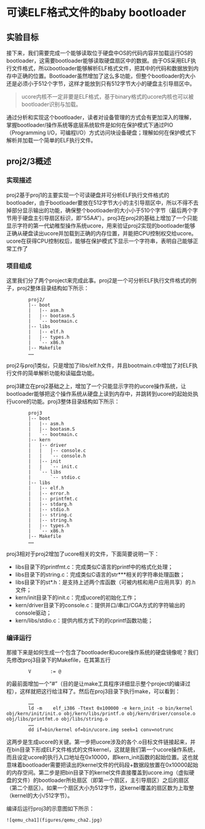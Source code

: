 # 可读ELF格式文件的baby bootloader

## 实验目标
接下来，我们需要完成一个能够读取位于硬盘中OS的代码内容并加载运行OS的bootloader，这需要bootloader能够读取硬盘扇区中的数据。由于OS采用ELF执行文件格式，所以bootloader能够解析ELF格式文件，把其中的代码和数据放到内存中正确的位置。Bootloader虽然增加了这么多功能，但整个bootloader的大小还是必须小于512个字节，这样才能放到只有512字节大小的硬盘主引导扇区中。
> ucore内核不一定非要是ELF格式，基于binary格式的ucore内核也可以被bootloader识别与加载。

通过分析和实现这个bootloader，读者对设备管理的方式会有更加深入的理解，掌握bootloader/操作系统等底层系统软件是如何在保护模式下通过PIO（Programming I/O，可编程I/O）方式访问块设备硬盘；理解如何在保护模式下解析并加载一个简单的ELF执行文件。


## proj2/3概述

### 实现描述  
proj2基于proj1的主要实现一个可读硬盘并可分析ELF执行文件格式的bootloader，由于bootloader要放在512字节大小的主引导扇区中，所以不得不去掉部分显示输出的功能，确保整个bootloader的大小小于510个字节（最后两个字节用于硬盘主引导扇区标识，即“55AA”）。proj3在proj2的基础上增加了一个只能显示字符的第一代幼稚型操作系统ucore，用来验证proj2实现的bootloader能够正确从硬盘读出ucore并加载到正确的内存位置，并能把CPU控制权交给ucore。ucore在获得CPU控制权后，能够在保护模式下显示一个字符串，表明自己能够正常工作了

### 项目组成  
这里我们分了两个project来完成此事。proj2是一个可分析ELF执行文件格式的例子，proj2整体目录结构如下所示：
```
        proj2/
        |-- boot
        |   |-- asm.h
        |   |-- bootasm.S
        |   `-- bootmain.c
        |-- libs
        |   |-- elf.h
        |   |-- types.h
        |   `-- x86.h
        |-- Makefile
        ……
```
proj2与proj1类似，只是增加了libs/elf.h文件，并且bootmain.c中增加了对ELF执行文件的简单解析功能和读磁盘功能。
    
proj3建立在proj2基础之上，增加了一个只能显示字符的ucore操作系统，让bootloader能够把这个操作系统从硬盘上读到内存中，并跳转到ucore的起始处执行ucore的功能。proj3整体目录结构如下所示：
```    
        proj3
        |-- boot
        |   |-- asm.h
        |   |-- bootasm.S
        |   `-- bootmain.c
        |-- kern
        |   |-- driver
        |   |   |-- console.c
        |   |   `-- console.h
        |   |-- init
        |   |   `-- init.c
        |   `-- libs
        |       `-- stdio.c
        |-- libs
        |   |-- elf.h
        |   |-- error.h
        |   |-- printfmt.c
        |   |-- stdarg.h
        |   |-- stdio.h
        |   |-- string.c
        |   |-- string.h
        |   |-- types.h
        |   `-- x86.h
        |-- Makefile
        ……
```
proj3相对于proj2增加了ucore相关的文件，下面简要说明一下：
 * libs目录下的printfmt.c：完成类似C语言的printf中的格式化处理；
 * libs目录下的string.c：完成类似C语言的str\*\*\*相关的字符串处理函数；
 * libs目录下的st*.h：是支持上述两个库函数（可被内核和用户应用共享）的.h文件；
 * kern/init目录下的init.c：完成ucore的初始化工作；
 * kern/driver目录下的console.c：提供并口/串口/CGA方式的字符输出的console驱动；
 * kern/libs/stdio.c：提供内核方式下的的cprintf函数功能；
	 
### 编译运行
那接下来是如何生成一个包含了bootloader和ucore操作系统的硬盘镜像呢？我们先修改proj3目录下的Makefile，在其第五行
```
        V       := @
```
的最前面增加一个“#”（目的是让make工具程序详细显示整个project的编译过程），这样就把这行给注释了。然后在proj3目录下执行make，可以看到：
```
        ……
        ld -m    elf_i386 -Ttext 0x100000 -e kern_init -o bin/kernel obj/kern/init/init.o obj/kern/libs/printf.o obj/kern/driver/console.o obj/libs/printfmt.o obj/libs/string.o
        ……
        dd if=bin/kernel of=bin/ucore.img seek=1 conv=notrunc
```
这两步是生成ucore的关键。第一步把ucore涉及的各个.o目标文件链接起来，并在bin目录下形成ELF文件格式的文件kernel，这就是我们第一个ucore操作系统，而且设定ucore的执行入口地址在0x10000，即kern_init函数的起始位置。这也就意味着bootloader需要把读出的kernel文件的代码段+数据段放置在0x10000起始的内存空间。第二步是把bin目录下的kernel文件直接覆盖到ucore.img（虚拟硬盘的文件）的bootloader所处扇区（即第一个扇区，主引导扇区）之后的扇区（第二个扇区）。如果一个扇区大小为512字节，这kernel覆盖的扇区数为上取整（kernel的大小/512字节）。

编译后运行proj3的示意图如下所示：
	
    ![qemu_cha1](figures/qemu_cha2.jpg)
  
